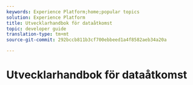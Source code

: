```yaml
---
keywords: Experience Platform;home;popular topics
solution: Experience Platform
title: Utvecklarhandbok för dataåtkomst
topic: developer guide
translation-type: tm+mt
source-git-commit: 292bccb811b3cf700ebbeed1a4f8582aeb34a20a

---
```



# Utvecklarhandbok för dataåtkomst
